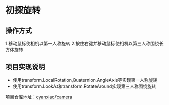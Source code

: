 # 初探旋转

## 操作方式
1.移动鼠标使相机以第一人称旋转
2.按住右键并移动鼠标使相机以第三人称围绕长方体旋转

## 项目实现说明
* 使用transform.LocalRotation,Quaternion.AngleAxis等实现第一人称旋转
* 使用transform.LookAt和transform.RotateAround实现第三人称围绕旋转

项目仓库地址：[cyanxiao/camera](https://github.com/cyanxiao/camera)
